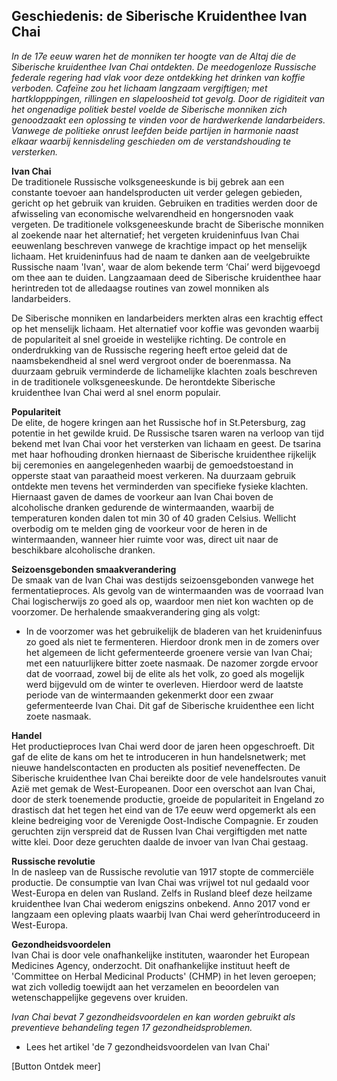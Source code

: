 ## Geschiedenis: de Siberische Kruidenthee Ivan Chai 

_In de 17e eeuw waren het de monniken ter hoogte van de Altaj die de Siberische kruidenthee Ivan Chai ontdekten. De meedogenloze Russische federale regering had vlak voor deze ontdekking het drinken van koffie verboden. Cafeïne zou het lichaam langzaam vergiftigen; met hartklopppingen, rillingen en slapeloosheid tot gevolg. Door de rigiditeit van het ongenadige politiek bestel voelde de Siberische monniken zich genoodzaakt een oplossing te vinden voor de hardwerkende landarbeiders. Vanwege de politieke onrust leefden beide partijen in harmonie naast elkaar waarbij kennisdeling geschieden om de verstandshouding te versterken._

**Ivan Chai** <br> 
De traditionele Russische volksgeneeskunde is bij gebrek aan een constante toevoer aan handelsproducten uit verder gelegen gebieden, gericht op het gebruik van kruiden. Gebruiken en tradities werden door de afwisseling van economische welvarendheid en hongersnoden vaak vergeten. De traditionele volksgeneeskunde bracht de Siberische monniken al zoekende naar het alternatief; het vergeten kruideninfuus Ivan Chai eeuwenlang beschreven vanwege de krachtige impact op het menselijk lichaam. Het kruideninfuus had de naam te danken aan de veelgebruikte Russische naam 'Ivan', waar de alom bekende term ‘Chai’ werd bijgevoegd om thee aan te duiden. Langzaamaan deed de Siberische kruidenthee haar herintreden tot de alledaagse routines van zowel monniken als landarbeiders. 

De Siberische monniken en landarbeiders merkten alras een krachtig effect op het menselijk lichaam. Het alternatief voor koffie was gevonden waarbij de populariteit al snel groeide in westelijke richting. De controle en onderdrukking van de Russische regering heeft ertoe geleid dat de naamsbekendheid al snel werd vergroot onder de boerenmassa. Na duurzaam gebruik verminderde de lichamelijke klachten zoals beschreven in de traditionele volksgeneeskunde. De herontdekte Siberische kruidenthee Ivan Chai werd al snel enorm populair. 

**Populariteit** <br>
De elite, de hogere kringen aan het Russische hof in St.Petersburg, zag potentie in het gewilde kruid. De Russische tsaren waren na verloop van tijd bekend met Ivan Chai voor het versterken van lichaam en geest. De tsarina met haar hofhouding dronken hiernaast de Siberische kruidenthee rijkelijk bij ceremonies en aangelegenheden waarbij de gemoedstoestand in opperste staat van paraatheid moest verkeren. Na duurzaam gebruik ontdekte men tevens het verminderden van specifieke fysieke klachten. Hiernaast gaven de dames de voorkeur aan Ivan Chai boven de alcoholische dranken gedurende de wintermaanden, waarbij de temperaturen konden dalen tot min 30 of 40 graden Celsius. Wellicht overbodig om te melden ging de voorkeur voor de heren in de wintermaanden, wanneer hier ruimte voor was, direct uit naar de beschikbare alcoholische dranken. 

**Seizoensgebonden smaakverandering** <br>
De smaak van de Ivan Chai was destijds seizoensgebonden vanwege het fermentatieproces. Als gevolg van de wintermaanden was de voorraad Ivan Chai logischerwijs zo goed als op, waardoor men niet kon wachten op de voorzomer. De herhalende smaakverandering ging als volgt:

* In de voorzomer was het gebruikelijk de bladeren van het kruideninfuus zo goed als niet te fermenteren. Hierdoor dronk men in de zomers over het algemeen de licht gefermenteerde groenere versie van Ivan Chai; met een natuurlijkere bitter zoete nasmaak. De nazomer zorgde ervoor dat de voorraad, zowel bij de elite als het volk, zo goed als mogelijk werd bijgevuld om de winter te overleven. Hierdoor werd de laatste periode van de wintermaanden gekenmerkt door een zwaar gefermenteerde Ivan Chai. Dit gaf de Siberische kruidenthee een licht zoete nasmaak. 

**Handel** <br>
Het productieproces Ivan Chai werd door de jaren heen opgeschroeft. Dit gaf de elite de kans om het te introduceren in hun handelsnetwerk; met nieuwe handelscontacten en producten als positief neveneffecten. De Siberische kruidenthee Ivan Chai bereikte door de vele handelsroutes vanuit Azië met gemak de West-Europeanen. Door een overschot aan Ivan Chai, door de sterk toenemende productie, groeide de populariteit in Engeland zo drastisch dat het tegen het eind van de 17e eeuw werd opgemerkt als een kleine bedreiging voor de Verenigde Oost-Indische Compagnie. Er zouden geruchten zijn verspreid dat de Russen Ivan Chai vergiftigden met natte witte klei. Door deze geruchten daalde de invoer van Ivan Chai gestaag. 

**Russische revolutie** <br>
In de nasleep van de Russische revolutie van 1917 stopte de commerciële productie. De consumptie van Ivan Chai was vrijwel tot nul gedaald voor West-Europa en delen van Rusland. Zelfs in Rusland bleef deze heilzame kruidenthee Ivan Chai wederom enigszins onbekend. Anno 2017 vond er langzaam een opleving plaats waarbij Ivan Chai werd geherïntroduceerd in West-Europa.

**Gezondheidsvoordelen** <br>
Ivan Chai is door vele onafhankelijke instituten, waaronder het European Medicines Agency, onderzocht. Dit onafhankelijke instituut heeft de 'Committee on Herbal Medicinal Products' (CHMP) in het leven geroepen; wat zich volledig toewijdt aan het verzamelen en beoordelen van wetenschappelijke gegevens over kruiden.

_Ivan Chai bevat 7 gezondheidsvoordelen en kan worden gebruikt als preventieve behandeling tegen 17 gezondheidsproblemen._

* Lees het artikel 'de 7 gezondheidsvoordelen van Ivan Chai'

[Button Ontdek meer] 

